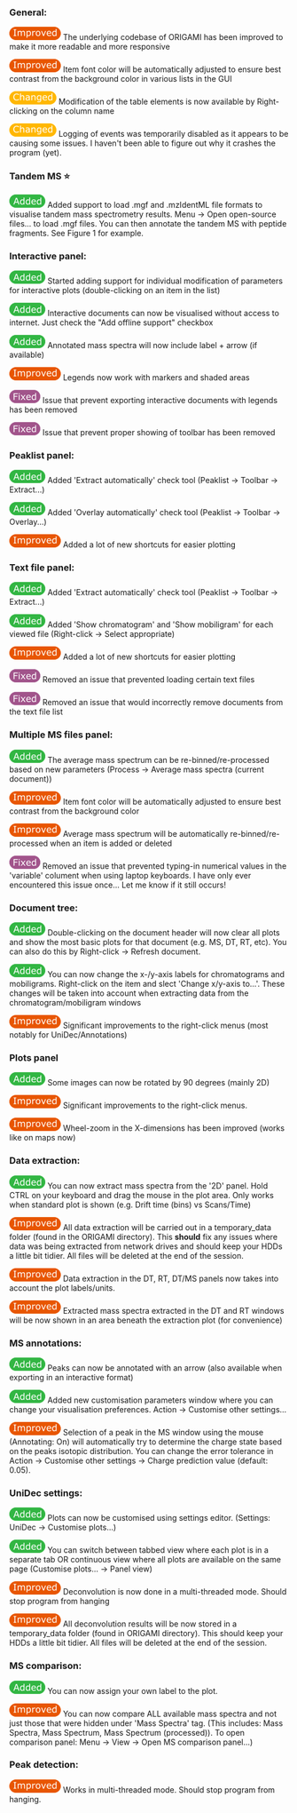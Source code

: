 
### General:
![](img/improved.png) The underlying codebase of ORIGAMI has been improved to make it more readable and more responsive

![](img/improved.png) Item font color will be automatically adjusted to ensure best contrast from the background color in various lists in the GUI

![](img/changed.png) Modification of the table elements is now available by Right-clicking on the column name

![](img/changed.png) Logging of events was temporarily disabled as it appears to be causing some issues. I haven't been able to figure out why it crashes the program (yet).

### Tandem MS :star:

![](img/added.png) Added support to load .mgf and .mzIdentML file formats to visualise tandem mass spectrometry results. Menu -> Open open-source files... to load .mgf files. You can then annotate the tandem MS with peptide fragments. See Figure 1 for example.

### Interactive panel:

![](img/added.png) Started adding support for individual modification of parameters for interactive plots (double-clicking on an item in the list)

![](img/added.png) Interactive documents can now be visualised without access to internet. Just check the "Add offline support" checkbox

![](img/added.png) Annotated mass spectra will now include label + arrow (if available)

![](img/improved.png) Legends now work with markers and shaded areas

![](img/fixed.png) Issue that prevent exporting interactive documents with legends has been removed

![](img/fixed.png) Issue that prevent proper showing of toolbar has been removed

### Peaklist panel:

![](img/added.png) Added 'Extract automatically' check tool (Peaklist -> Toolbar -> Extract...)

![](img/added.png) Added 'Overlay automatically' check tool (Peaklist -> Toolbar -> Overlay...)

![](img/improved.png) Added a lot of new shortcuts for easier plotting

### Text file panel:

![](img/added.png) Added 'Extract automatically' check tool (Peaklist -> Toolbar -> Extract...)

![](img/added.png) Added 'Show chromatogram' and 'Show mobiligram' for each viewed file (Right-click -> Select appropriate)

![](img/improved.png) Added a lot of new shortcuts for easier plotting

![](img/fixed.png) Removed an issue that prevented loading certain text files

![](img/fixed.png) Removed an issue that would incorrectly remove documents from the text file list

### Multiple MS files panel:

![](img/added.png) The average mass spectrum can be re-binned/re-processed based on new parameters (Process -> Average mass spectra (current document))

![](img/improved.png) Item font color will be automatically adjusted to ensure best contrast from the background color

![](img/improved.png) Average mass spectrum will be automatically re-binned/re-processed when an item is added or deleted

![](img/fixed.png) Removed an issue that prevented typing-in numerical values in the 'variable' colument when using laptop keyboards. I have only ever encountered this issue once... Let me know if it still occurs!

### Document tree:

![](img/added.png) Double-clicking on the document header will now clear all plots and show the most basic plots for that document (e.g. MS, DT, RT, etc). You can also do this by Right-click -> Refresh document.

![](img/added.png) You can now change the x-/y-axis labels for chromatograms and mobiligrams. Right-click on the item and slect 'Change x/y-axis to...'. These changes will be taken into account when extracting data from the chromatogram/mobiligram windows

**![](img/improved.png)** Significant improvements to the right-click menus (most notably for UniDec/Annotations)

### **Plots panel**

**![](img/added.png)** Some images can now be rotated by 90 degrees (mainly 2D)

![](img/improved.png) Significant improvements to the right-click menus.

![](img/improved.png) Wheel-zoom in the X-dimensions has been improved (works like on maps now)

### Data extraction:

![](img/added.png) You can now extract mass spectra from the '2D' panel. Hold CTRL on your keyboard and drag the mouse in the plot area. Only works when standard plot is shown (e.g. Drift time (bins) vs Scans/Time)

![](img/improved.png) All data extraction will be carried out in a temporary\_data folder (found in the ORIGAMI directory). This **should** fix any issues where data was being extracted from network drives and should keep your HDDs a  little bit tidier. All files will be deleted at the end of the session.

![](img/improved.png) Data extraction in the DT, RT, DT/MS panels now takes into account the plot labels/units.

![](img/improved.png) Extracted mass spectra extracted in the DT and RT windows will be now shown in an area beneath the extraction plot (for convenience)

### MS annotations:

![](img/added.png) Peaks can now be annotated with an arrow (also available when exporting in an interactive format)

![](img/added.png) Added new customisation parameters window where you can change your visualisation preferences. Action -> Customise other settings...

![](img/improved.png) Selection of a peak in the MS window using the mouse (Annotating: On) will automatically try to determine the charge state based on the peaks isotopic distribution. You can change the error tolerance in Action -> Customise other settings -> Charge prediction value (default: 0.05).

### UniDec settings:

![](img/added.png) Plots can now be customised using settings editor. (Settings: UniDec -> Customise plots...)

![](img/added.png) You can switch between tabbed view where each plot is in a separate tab OR continuous view where all plots are available on the same page (Customise plots... -> Panel view)

![](img/improved.png) Deconvolution is now done in a multi-threaded mode. Should stop program from hanging

![](img/improved.png) All deconvolution results will be now stored in a temporary_data folder (found in ORIGAMI directory). This should keep your HDDs a little bit tidier. All files will be deleted at the end of the session.

### MS comparison:

![](img/added.png) You can now assign your own label to the plot.

![](img/improved.png) You can now compare ALL available mass spectra and not just those that were hidden under 'Mass Spectra' tag. (This includes: Mass Spectra, Mass Spectrum, Mass Spectrum (processed)). To open comparison panel: Menu -> View -> Open MS comparison panel...)

### Peak detection:

![](img/improved.png) Works in multi-threaded mode. Should stop program from hanging.